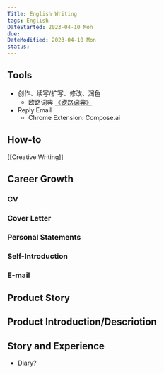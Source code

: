 ```yaml
---
Title: English Writing
tags: English
DateStarted: 2023-04-10 Mon
due:
DateModified: 2023-04-10 Mon
status:
---
```


## Tools

- 创作、续写/扩写、修改、润色
  - 欧路词典 [《欧路词典》](https://www.eudic.net/v4/en/app/eudic)
- Reply Email
  - Chrome Extension: Compose.ai

## How-to

[[Creative Writing]]

## Career Growth

### CV

### Cover Letter

### Personal Statements

### Self-Introduction

### E-mail

## Product Story

## Product Introduction/Descriotion

## Story and Experience

- Diary?
